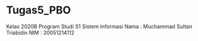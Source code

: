# Tugas5_PBO
Kelas 2020B Program Studi S1 Sistem Informasi
Nama : Muchammad Sultan Triabidin
NIM : 20051214112
